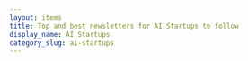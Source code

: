 ```yaml
---
layout: items
title: Top and best newsletters for AI Startups to follow
display_name: AI Startups
category_slug: ai-startups
---
```

